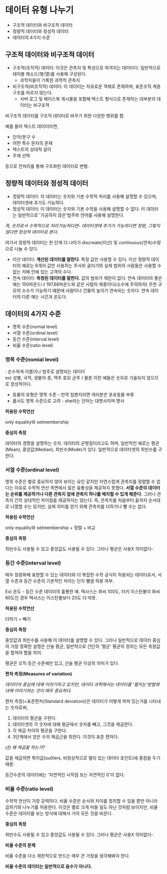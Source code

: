 # 데이터 유형 나누기

- 구조적 데이터와 비구조적 데이터
- 정량적 데이터와 정성적 데이터
- 데이터의 4가지 수준

## 구조적 데이터와 비구조적 데이터

- 구조적(조직적) 데이터: 이것은 관측지 및 특성으로 여겨지는 데이터다. 일반적으로 테이블 메소드(행/열)를 사용해 구성된다.
  - 과학자들이 기록한 과학적 관측지
- 비구조적(비조직적) 데이터: 이 데이터는 자유로운 객체로 존재하며, 표준조직 계층 구조를 따르지 않는다.
  - 서버 로그 및 페이스북 게시물을 포함해 텍스트 형식으로 존재하는 대부분의 데이터는 비구조적



비구조적 데이터를 구조적 데이터로 바꾸기 위한 다양한 행위를 함.

예를 들어 텍스트 데이터라면,

- 단어/문구 수
- 어떤 특수 문자의 존재
- 텍스트의 상대적 길이
- 주제 선택

등으로 전처리를 통해 구조화된 데이터로 변형.



## 정량적 데이터와 정성적 데이터

- 정량적 데이터: 이 데이터는 숫자와 기본 수학적 처리를 사용해 설명할 수 있으며, 데이터셋에 추가도 가능하다.
- 정성적 데이터: 이 데이터는 숫자와 기본 수학을 사용해 설명할 수 없다. 이 데이터는 일반적으로 '가공하지 않은'범주와 언어를 사용해 설명한다.

*즉, 숫자로서 수학적으로 처리가능하다면- 데이터셋에 추가가 가능하다면 정량, 그렇지 않다면 정성적 데이터로 본다.*

여기서 정량적 데이터는 한 단계 더 나아가 discreate(이산) 및 continuous(연속)수량으로 나눌 수 있다.

- 이산 데이터: **계산된 데이터를 말한다**. 특정 값만 사용할 수 있다. 이산 정량적 데이터의 예로는 6개의 값만 사용하는 주사위 굴리기와 실제 범위의 사람들은 사용할 수 없는 카페 안에 있는 고객의 수다.
- 연속 데이터: **측정된 데이터를 말한다.** 값의 범위가 제한이 없다. 연속 데이터의 좋은 예는 150파운드나 197.66파운드와 같은 사람의 체중이다(소수에 주의하자) 무한 규모의 소수가 가능하기 떄문에 사람이나 건물의 높이가 연속되는 숫자다. 연속 데이터의 다른 예는 시간과 온도다.

## 데이터의 4가지 수준

- 명목 수준(nomial level)
- 서열 수준(ordinal level)
- 등간 수준(interval level)
- 비율 수준(ratio level)



### 명목 수준(nomial level)

: 순수하게 이름이나 범주로 설명되는 데이터  
ex) 성별, 국적, 생물의 종, 맥주 효모 균주 / 물론 이런 예들은 숫자로 기술되지 않으므로 정성적이다.

- 동물의 유형은 명목 수준 - 만약 침팬지라면 여러분은 포유동물 부류
- 품사도 명목 수준으로 고려 - she라는 단어는 대명사이며 명사

**허용된 수학연산**

only equality와 setmembership

**중심의 측정**

데이터의 경향을 설명하는 숫자. 데이터의 균형점이라고도 하며, 일반적인 예로는 평균(Mean), 중앙값(Median), 최빈수(Mode)가 있다. 일반적으로 데이터셋의 최빈수를 구한다.



### 서열 수준(ordinal level)

명목 수준은 별로 중요하지 않아 보이는 요인 같지만 자연스럽게 관측지를 정렬할 수 없다는 이유로 수학적 연산 측면에서 많은 융통성을 제공하지 못했다. **서열 수준의 데이터는 순위를 제공하거나 다른 관측지 앞에 관측지 하나를 배치할 수 있게 해준다.** 그러나 관측지 간의 상대적인 차이점을 제공하지는 않는다. 즉, 관측치를 처음부터 끝까지 순서대로 나열할 수는 있지만, 실제 의미를 얻기 위해 관측치를 더하거나 뺼 수는 없다.

**허용된 수학연산**

only equality와 setmembership + 정렬 + 비교

**중심의 측정**

최빈수도 사용될 수 있고 중앙값도 사용될 수 있다. 그러나 평균은 사용X 의미없다-



### 등간 수준(interval level)

매우 정량화해 표현할 수 있는 데이터와 더 복잡한 수학 공식이 허용되는 데이터로서, 서열 수준과 등간 수준의 기본적인 차이는 단지 뺄셈 허용 여부.

Ex) 온도 - 등간 수준 데이터의 훌룡한 예. 텍사스는 화씨 100도, 터키 이스탄불이 화씨 80도인 경우 텍사스는 이스탄불보다 20도 더 따뜻.

**허용된 수학연산**

더하기 + 빼기

**중심의 측정**

중앙값과 최빈수를 사용해 이 데이터를 설명할 수 있다. 그러나 일반적으로 데이터 중심의 가장 정확한 설명은 산술 평균, 일반적으로 간단히 '평균' 평균의 정의는 모든 측정값을 합쳐야 함을 의미.

평균은 오직 등간 수준에만 있고, 산술 평균 이상의 의미가 있다.

**편차 측정(Measures of variation)**

*데이터의 중심에 대해 이야기하고 있지만, 데이터 과학에서는 데이터를 '펼치는'방법에 대해 이야기하는 것이 매우 중요하다.*

편차 측정(=표준편차(Standard deviation))은 데이터가 어떻게 퍼져 있는가를 나타내는 숫자로써, 

1. 데이터의 평균을 구한다.
2. 데이터셋의 각 숫자에 대해 평균에서 숫자를 빼고, 그것을 제곱한다.
3. 각 제곱 차이의 평균을 구한다.
4. 3단계에서 얻은 수의 제곱근을 취한다. 이것이 표준 편차다.

*cf) 왜 제곱을 하는가?*

값을 제곱하면 특이값(outliers, 비정상적으로 멀리 있는 데이터 포인트)에 중점을 두기 때문.

등간수준의 데이터에는 '자연적인 시작점 또는 자연적인 0'이 없다.

### 비율 수준(ratio level)

수학적 연산이 가장 강력하다. 비율 수준은 순서와 차이를 정의할 수 있을 뿐만 아니라 곱하기와 나누기를 허용한다. 이것은 별로 크게 떠들 일도 아닌 것처럼 보이지만, 비율 수준은 데이터를 보는 방식에 대해서 거의 모든 것을 바꾼다.

**중심의 측정**

최빈수도 사용될 수 있고 중앙값도 사용될 수 있다. 그러나 평균은 사용X 의미없다-

**비율 수준의 문제**

비율 수준을 다소 제한적으로 만드는 매우 큰 가정을 생각해봐야 한다.

**비율 수준의 데이터는 일반적으로 음수가 아니다.**